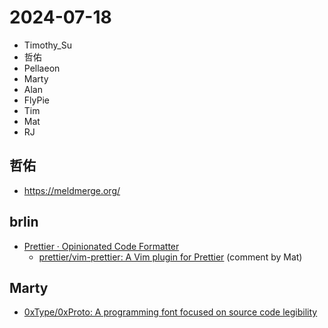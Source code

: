 # 2024-07-18

- Timothy_Su
- 哲佑
- Pellaeon
- Marty
- Alan
- FlyPie
- Tim
- Mat
- RJ


## 哲佑

- https://meldmerge.org/


## brlin

- [Prettier · Opinionated Code Formatter](https://prettier.io/)
    - [prettier/vim-prettier: A Vim plugin for Prettier](https://github.com/prettier/vim-prettier) (comment by Mat)


## Marty

- [0xType/0xProto: A programming font focused on source code legibility](https://github.com/0xType/0xProto)



